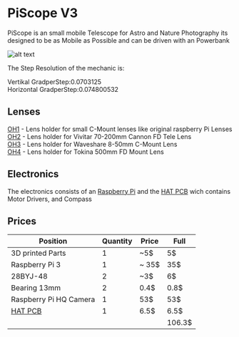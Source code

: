 # PiScope V3
PiScope is an small mobile Telescope for Astro and Nature Photography its designed to be as Mobile as Possible and can be driven with an Powerbank

![alt text](construction/teleskop.png "PiScope, Mini Telescope for different lenses")

The Step Resolution of the mechanic is:

Vertikal GradperStep:0.0703125<br>
Horizontal GradperStep:0.074800532<br>

## Lenses

[OH1](construction/OH1.md) - Lens holder for small C-Mount lenses like original raspberry Pi Lenses<br>
[OH2](construction/OH2.md) - Lens holder for Vivitar 70-200mm Cannon FD Tele Lens<br>
[OH3](construction/OH3.md) - Lens holder for Waveshare 8-50mm C-Mount Lens<br>
[OH4](construction/OH4.md) - Lens holder for Tokina 500mm FD Mount Lens<br>

## Electronics
The electronics consists of an [Raspberry Pi](https://www.raspberrypi.org/) and the [HAT PCB](electronic/HAT/README.md) wich contains Motor Drivers, and Compass

## Prices

Position           | Quantity | Price | Full
------------------ | -------- | ---- | -----
3D printed Parts | 1 | ~5$ | 5$
Raspberry Pi 3 | 1 | ~ 35$ | 35$
28BYJ-48 | 2 | ~3$ | 6$
Bearing 13mm | 2 | 0.4$ | 0.8$
Raspberry Pi HQ Camera | 1 | 53$ | 53$
[HAT PCB](electronic/HAT/README.md#BOM) | 1 | 6.5$ | 6.5$
| | | | 106.3$
